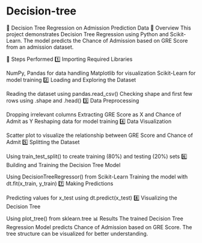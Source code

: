 # Decision-tree
📌 Decision Tree Regression on Admission Prediction Data
📝 Overview
This project demonstrates Decision Tree Regression using Python and Scikit-Learn. The model predicts the Chance of Admission based on GRE Score from an admission dataset.

🚀 Steps Performed
1️⃣ Importing Required Libraries

NumPy, Pandas for data handling
Matplotlib for visualization
Scikit-Learn for model training
2️⃣ Loading and Exploring the Dataset

Reading the dataset using pandas.read_csv()
Checking shape and first few rows using .shape and .head()
3️⃣ Data Preprocessing

Dropping irrelevant columns
Extracting GRE Score as X and Chance of Admit as Y
Reshaping data for model training
4️⃣ Data Visualization

Scatter plot to visualize the relationship between GRE Score and Chance of Admit
5️⃣ Splitting the Dataset

Using train_test_split() to create training (80%) and testing (20%) sets
6️⃣ Building and Training the Decision Tree Model

Using DecisionTreeRegressor() from Scikit-Learn
Training the model with dt.fit(x_train, y_train)
7️⃣ Making Predictions

Predicting values for x_test using dt.predict(x_test)
8️⃣ Visualizing the Decision Tree

Using plot_tree() from sklearn.tree
📊 Results
The trained Decision Tree Regression Model predicts Chance of Admission based on GRE Score. The tree structure can be visualized for better understanding.
